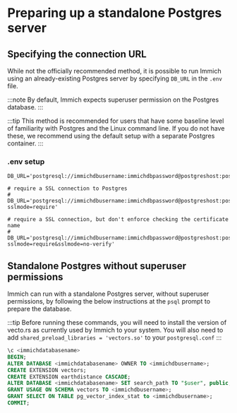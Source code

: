 # Preparing up a standalone Postgres server

## Specifying the connection URL

While not the officially recommended method, it is possible to run Immich using an already-existing Postgres server by specifying `DB_URL` in the `.env` file.

:::note
By default, Immich expects superuser permission on the Postgres database.
:::

:::tip
This method is recommended for users that have some baseline level of familiarity with Postgres and the Linux command line. If you do not have these, we recommend using the default setup with a separate Postgres container.
:::

### .env setup

```
DB_URL='postgresql://immichdbusername:immichdbpassword@postgreshost:postgresport/immichdatabasename'

# require a SSL connection to Postgres
# DB_URL='postgresql://immichdbusername:immichdbpassword@postgreshost:postgresport/immichdatabasename?sslmode=require'

# require a SSL connection, but don't enforce checking the certificate name
# DB_URL='postgresql://immichdbusername:immichdbpassword@postgreshost:postgresport/immichdatabasename?sslmode=require&sslmode=no-verify'
```

## Standalone Postgres without superuser permissions

Immich can run with a standalone Postgres server, without superuser permissions, by following the below instructions at the `psql` prompt to prepare the database.

:::tip
Before running these commands, you will need to install the version of vecto.rs as currently used by Immich to your system. You will also need to add `shared_preload_libraries = 'vectors.so'` to your `postgresql.conf`
:::

```sql title="Setup Postgres for Immich"
\c <immichdatabasename>
BEGIN;
ALTER DATABASE <immichdatabasename> OWNER TO <immichdbusername>;
CREATE EXTENSION vectors;
CREATE EXTENSION earthdistance CASCADE;
ALTER DATABASE <immichdatabasename> SET search_path TO "$user", public, vectors;
GRANT USAGE ON SCHEMA vectors TO <immichdbusername>;
GRANT SELECT ON TABLE pg_vector_index_stat to <immichdbusername>;
COMMIT;
```
